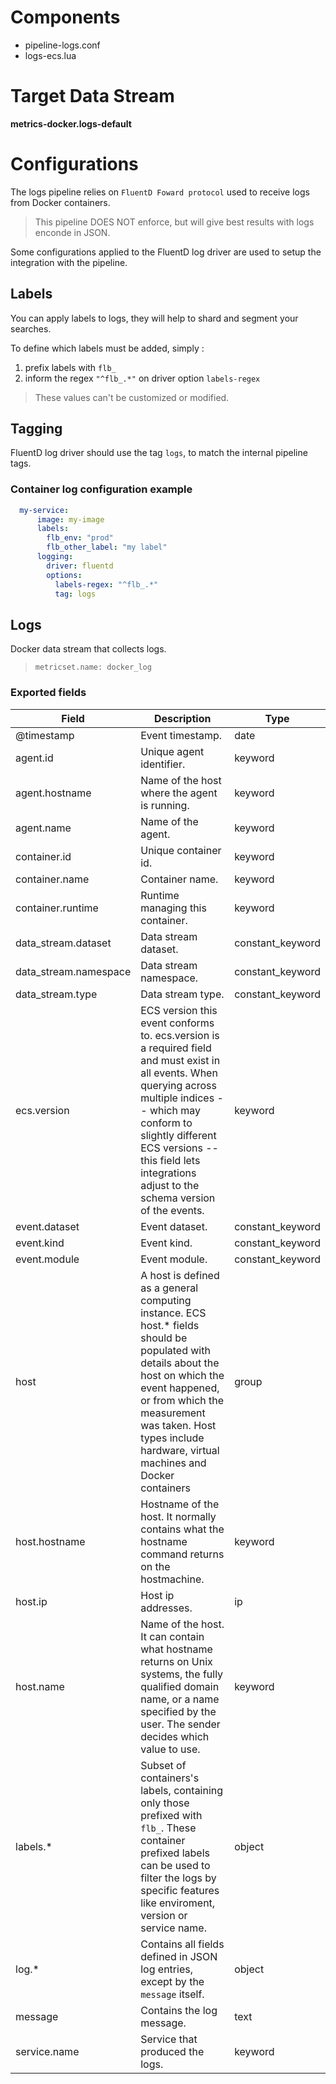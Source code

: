 # Components

- pipeline-logs.conf
- logs-ecs.lua

# Target Data Stream

**metrics-docker.logs-default**

# Configurations

The logs pipeline relies on `FluentD Foward protocol` used to receive logs from Docker containers.

> This pipeline DOES NOT enforce, but will give best results with logs enconde in JSON.

Some configurations applied to the FluentD log driver are used to setup the integration with the pipeline.

## Labels

You can apply labels to logs, they will help to shard and segment your searches.

To define which labels must be added, simply :
1. prefix labels with `flb_`
2. inform the regex `"^flb_.*"` on driver option `labels-regex`

> These values can't be customized or modified.

## Tagging

FluentD log driver should use the tag `logs`, to match the internal pipeline tags.

### Container log configuration example

```yaml
  my-service:
      image: my-image
      labels:
        flb_env: "prod"
        flb_other_label: "my label"
      logging:
        driver: fluentd
        options:
          labels-regex: "^flb_.*"
          tag: logs

```

## Logs

Docker data stream that collects logs.

> `metricset.name: docker_log`

### Exported fields

 Field                           | Description                                                                                    | Type
---------------------------------|------------------------------------------------------------------------------------------------|------------------
 @timestamp                      | Event timestamp.                                                                               | date
 agent.id                        | Unique agent identifier.                                                                       | keyword
 agent.hostname                  | Name of the host where the agent is running.                                                   | keyword
 agent.name                      | Name of the agent.                                                                             | keyword
 container.id                    | Unique container id.                                                                           | keyword
 container.name                  | Container name.                                                                                | keyword
 container.runtime               | Runtime managing this container.                                                               | keyword
 data_stream.dataset             | Data stream dataset.                                                                           | constant_keyword
 data_stream.namespace           | Data stream namespace.                                                                         | constant_keyword
 data_stream.type                | Data stream type.                                                                              | constant_keyword
 ecs.version                     | ECS version this event conforms to. ecs.version is a required field and must exist in all events. When querying across multiple indices -- which may conform to slightly different ECS versions -- this field lets integrations adjust to the schema version of the events.           | keyword
 event.dataset                   | Event dataset.                                                                                 | constant_keyword
 event.kind                      | Event kind.                                                                                    | constant_keyword
 event.module                    | Event module.                                                                                  | constant_keyword
 host                            | A host is defined as a general computing instance. ECS host.* fields should be populated with details about the host on which the event happened, or from which the measurement was taken. Host types include hardware, virtual machines and Docker containers                             | group
 host.hostname                   | Hostname of the host. It normally contains what the hostname command returns on the hostmachine.                                                                                                                     | keyword
 host.ip                         | Host ip addresses.                                                                             | ip
 host.name                       | Name of the host. It can contain what hostname returns on Unix systems, the fully qualified domain name, or a name specified by the user. The sender decides which value to use.                                                                                                    | keyword          |
 labels.*                        | Subset of containers's labels, containing only those prefixed with `flb_`. These container prefixed labels can be used to filter the logs by specific features like enviroment, version or service name.                                                                               | object
 log.*                           | Contains all fields defined in JSON log entries, except by the `message` itself.               | object
 message                         | Contains the log message.                                                                      | text
 service.name                    | Service that produced the logs.                                                                | keyword